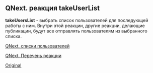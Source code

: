 ## QNext. реакция takeUserList

**takeUsersList** - выбрать список пользователей для последующей работы с ним. Внутри этой реакции, другие реакции, делающие публикации, будут все отправлять пользователям из выбранного списка.



[QNext. списки пользователей](/docs-test/_export/admin/userlist-about)

[QNext. Перечень реакции](/docs-test/_export/reactions)
  
[Original](https://telegra.ph/QNext-admin-reaction-takeUserList-05-08)